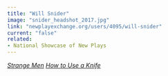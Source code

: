 ```yaml
---
title: "Will Snider"
image: "snider_headshot_2017.jpg"
link: "newplayexchange.org/users/4095/will-snider"
current: "false"
related:
- National Showcase of New Plays
---
```


<a href="https://newplayexchange.org/plays/56833/strange-men" rel="nofollow">*Strange Men*</a>
<a href="https://newplayexchange.org/plays/38346/how-use-knife" rel="nofollow">*How to Use a Knife*</a>
